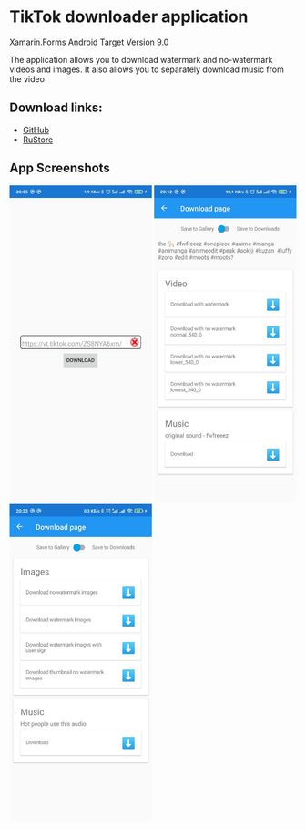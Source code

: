 # TikTok downloader application
Xamarin.Forms Android Target Version 9.0

The application allows you to download watermark and no-watermark videos and images. It also allows you to separately download music from the video

## Download links:

* [GitHub](https://github.com/PavlenkoDR/TikTokDownloader/releases)
* [RuStore](https://apps.rustore.ru/app/com.PavlenkoDR.tiktokdownloader)

## App Screenshots

<p float="left">
    <img src="ReeadMeAssets/1.jpg" width="250"/>
    <img src="ReeadMeAssets/2.jpg" width="250"/>
    <img src="ReeadMeAssets/3.jpg" width="250"/>
</p>